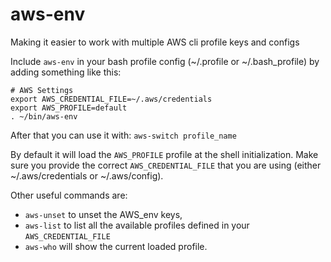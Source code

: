 # aws-env
Making it easier to work with multiple AWS cli profile keys and configs

Include `aws-env` in your bash profile config (~/.profile or ~/.bash_profile) by adding something like this:

```
# AWS Settings
export AWS_CREDENTIAL_FILE=~/.aws/credentials
export AWS_PROFILE=default
. ~/bin/aws-env
```

After that you can use it with: `aws-switch profile_name`

By default it will load the `AWS_PROFILE` profile at the shell initialization. Make sure you provide the correct `AWS_CREDENTIAL_FILE` that you are using (either ~/.aws/credentials or ~/.aws/config).

Other useful commands are: 
 * `aws-unset` to unset the AWS_env keys, 
 * `aws-list` to list all the available profiles defined in your `AWS_CREDENTIAL_FILE`
 * `aws-who` will show the current loaded profile.

